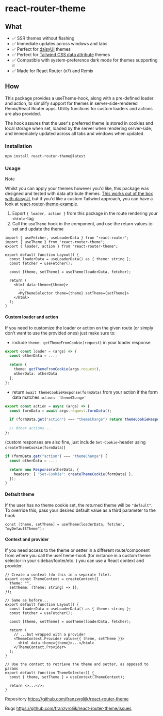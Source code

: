 # react-router-theme

## What

- ✅ SSR themes without flashing
- ✅ Immediate updates across windows and tabs
- ✅ Perfect for [daisyUI](https://daisyui.com/) themes
- ✅ Perfect for [Tailwind CSS data attribute](https://tailwindcss.com/docs/dark-mode#using-a-data-attribute) themes
- ✅ Compatible with system-preference dark mode for themes supporting it
- ✅ Made for React Router (v7) and Remix

## How

This package provides a useTheme-hook, along with a pre-defined loader and action, to simplify support for themes in server-side-rendered Remix/React Router apps. Utility functions for custom loaders and actions are also provided.

The hook assures that the user's preferred theme is stored in cookies and local storage when set, loaded by the server when rendering server-side, and immediately updated across all tabs and windows when updated.

### Installation

`npm install react-router-theme@latest`

### Usage

> [!NOTE]
> Whilst you can apply your themes however you'd like, this package was designed and tested with data attribute themes. [This works out of the box with daisyUI](https://daisyui.com/docs/themes/), but if you'd like a custom Tailwind approach, you can have a look at [react-router-theme-example](https://github.com/franzvrolijk/react-router-theme-example).

1. Export `{ loader, action }` from this package in the route rendering your `<html>`-tag
2. Call the `useTheme`-hook in the component, and use the return values to set and update the theme

```tsx
import { useFetcher, useLoaderData } from "react-router";
import { useTheme } from "react-router-theme";
export { loader, action } from "react-router-theme";

export default function Layout() {
  const loaderData = useLoaderData() as { theme: string };
  const fetcher = useFetcher();

  const [theme, setTheme] = useTheme(loaderData, fetcher);

  return (
    <html data-theme={theme}>
      ...
      <MyThemeSelector theme={theme} setTheme={setTheme}>
    </html>
  );
}
```

#### Custom loader and action

If you need to customize the loader or action on the given route (or simply don't want to use the provided ones) just make sure to:

- include `theme: getThemeFromCookie(request)` in your loader response

```ts
export const loader = (args) => {
  const otherData = ...;

  return {
    theme: getThemeFromCookie(args.request),
    otherData: otherData
  };
};
```

- return `await themeCookieResponse(formData)` from your action if the form data matches `action: 'themeChange'`

```ts
export const action = async (args) => {
  const formData = await args.request.formData();

  if (formData.get("action") === "themeChange") return themeCookieResponse(formData);

  // Other actions...
};
```

(custom responses are also fine, just include `Set-Cookie`-header using `createThemeCookie(formData)`)

```ts
if (formData.get("action") === "themeChange") {
  const otherData = ...;

  return new Response(otherData, {
    headers: { "Set-Cookie": createThemeCookie(formData) },
  });
}
```

#### Default theme

If the user has no theme cookie set, the returned theme will be `"default"`. To override this, pass your desired default value as a third parameter to the hook

```tsx
const [theme, setTheme] = useTheme(loaderData, fetcher, "myDefaultTheme");
```

#### Context and provider

If you need access to the theme or setter in a different route/component from where you call the useTheme-hook (for instance in a custom theme selector in your sidebar/footer/etc. ) you can use a React context and provider.

```tsx
// Create a context (do this in a separate file).
export const ThemeContext = createContext({
  theme: "",
  setTheme: (theme: string) => {},
});
```

```tsx
// Same as before...
export default function Layout() {
  const loaderData = useLoaderData() as { theme: string };
  const fetcher = useFetcher();

  const [theme, setTheme] = useTheme(loaderData, fetcher);

  return (
    // ...but wrapped with a provider
    <ThemeContext.Provider value={{ theme, setTheme }}>
      <html data-theme={theme}>...</html>
    </ThemeContext.Provider>
  );
}
```

```tsx
// Use the context to retrieve the theme and setter, as opposed to params
export default function ThemeSelector() {
  const { theme, setTheme } = useContext(ThemeContext);

  return <>...</>;
}
```

Repository
https://github.com/franzvrolijk/react-router-theme

Bugs
https://github.com/franzvrolijk/react-router-theme/issues
